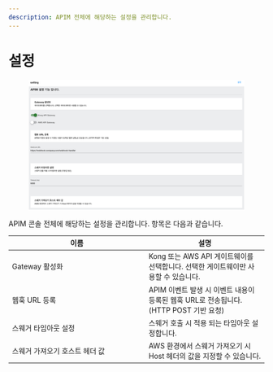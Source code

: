 ```yaml
---
description: APIM 전체에 해당하는 설정을 관리합니다.
---
```


# 설정

<figure><img src="../../.gitbook/assets/image (1) (1) (1).png" alt=""><figcaption></figcaption></figure>

APIM 콘솔 전체에 해당하는 설정을 관리합니다. 항목은 다음과 같습니다.

<table><thead><tr><th width="255">이름</th><th>설명</th></tr></thead><tbody><tr><td>Gateway 활성화</td><td>Kong 또는 AWS API 게이트웨이를 선택합니다. 선택한 게이트웨이만 사용할 수 있습니다.</td></tr><tr><td>웹훅 URL 등록</td><td>APIM 이벤트 발생 시 이벤트 내용이 등록된 웹훅 URL로 전송됩니다. (HTTP POST 기반 요청)</td></tr><tr><td>스웨거 타임아웃 설정</td><td>스웨거 호출 시 적용 되는 타임아웃 설정합니다.</td></tr><tr><td>스웨거 가져오기 호스트 헤더 값</td><td>AWS 환경에서 스웨거 가져오기 시 Host 헤더의 값을 지정할 수 있습니다.</td></tr></tbody></table>

